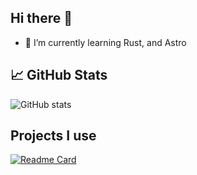 ## Hi there 👋

- 🌱 I’m currently learning Rust, and Astro

## 📈 GitHub Stats
![GitHub stats](https://github-readme-stats.vercel.app/api?username=theoneand33&show_icons=true&theme=dark)

## Projects I use
[![Readme Card](https://github-readme-stats.vercel.app/api/pin/?username=theonand33&repo=zen-browser/desktop)](https://github.com/zen-browser/desktop)
